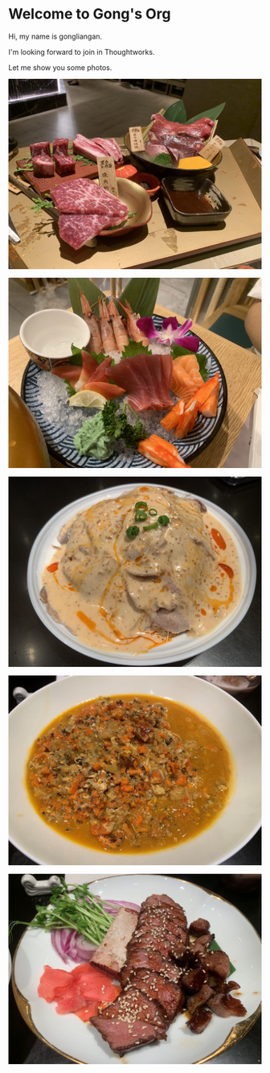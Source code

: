 # Welcome to Gong's Org

Hi, my name is gongliangan.

I'm looking forward to join in Thoughtworks.

Let me show you some photos.

![Delicious beef](img/1.jpg)

![Delicious sashimi](img/2.jpg)

![Roast Ox Tongue](img/3.jpg)

![Noodles](img/4.jpg)

![steak](img/5.jpg)